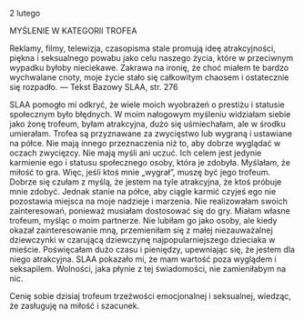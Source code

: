 2 lutego

MYŚLENIE W KATEGORII TROFEA

Reklamy, filmy, telewizja, czasopisma stale promują ideę atrakcyjności, piękna i seksualnego powabu jako celu naszego życia, które w przeciwnym wypadku byłoby nieciekawe. Zakrawa na ironię, że choć miałem te bardzo wychwalane cnoty, moje życie stało się całkowitym chaosem i ostatecznie się rozpadło. — Tekst Bazowy SLAA, str. 276

 SLAA pomogło mi odkryć, że wiele moich wyobrażeń o prestiżu i statusie społecznym było błędnych. W moim nałogowym myśleniu widziałam siebie jako żonę trofeum, byłam atrakcyjna, dużo się uśmiechałam, ale w środku umierałam. Trofea są przyznawane za zwycięstwo lub wygraną i ustawiane na półce. Nie mają innego przeznaczenia niż to, aby dobrze wyglądać w oczach zwycięzcy. Nie mają myśli ani uczuć. Ich celem jest jedynie karmienie ego i statusu społecznego osoby, która je zdobyła. Myślałam, że miłość to gra. Więc, jeśli ktoś mnie „wygrał”, muszę być jego trofeum. Dobrze się czułam z myślą, że jestem na tyle atrakcyjna, że ktoś próbuje mnie zdobyć. Jednak stanie na półce, aby ciągle karmić czyjeś ego nie pozostawia miejsca na moje nadzieje i marzenia. Nie realizowałam swoich zainteresowań, ponieważ musiałam dostosować się do gry. Miałam własne trofeum, myśląc o moim partnerze. Nie lubiłam go jako osoby, ale kiedy okazał zainteresowanie mną, przemieniłam się z małej niezauważalnej dziewczynki w czarującą dziewczynę najpopularniejszego dzieciaka w mieście. Poświęcałam dużo czasu i pieniędzy, upewniając się, że jestem dla niego atrakcyjna. SLAA pokazało mi, że mam wartość poza wyglądem i seksapilem. Wolności, jaka płynie z tej świadomości, nie zamieniłabym na nic.

 Cenię sobie dzisiaj trofeum trzeźwości emocjonalnej i seksualnej, wiedząc, że zasługuję na miłość i szacunek.
